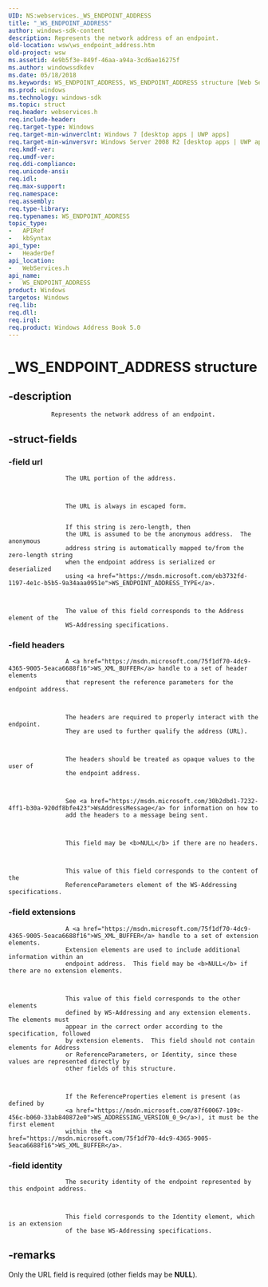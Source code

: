 ```yaml
---
UID: NS:webservices._WS_ENDPOINT_ADDRESS
title: "_WS_ENDPOINT_ADDRESS"
author: windows-sdk-content
description: Represents the network address of an endpoint.
old-location: wsw\ws_endpoint_address.htm
old-project: wsw
ms.assetid: 4e9b5f3e-849f-46aa-a94a-3cd6ae16275f
ms.author: windowssdkdev
ms.date: 05/18/2018
ms.keywords: WS_ENDPOINT_ADDRESS, WS_ENDPOINT_ADDRESS structure [Web Services for Windows], _WS_ENDPOINT_ADDRESS, webservices/WS_ENDPOINT_ADDRESS, wsw.ws_endpoint_address
ms.prod: windows
ms.technology: windows-sdk
ms.topic: struct
req.header: webservices.h
req.include-header: 
req.target-type: Windows
req.target-min-winverclnt: Windows 7 [desktop apps | UWP apps]
req.target-min-winversvr: Windows Server 2008 R2 [desktop apps | UWP apps]
req.kmdf-ver: 
req.umdf-ver: 
req.ddi-compliance: 
req.unicode-ansi: 
req.idl: 
req.max-support: 
req.namespace: 
req.assembly: 
req.type-library: 
req.typenames: WS_ENDPOINT_ADDRESS
topic_type:
-	APIRef
-	kbSyntax
api_type:
-	HeaderDef
api_location:
-	WebServices.h
api_name:
-	WS_ENDPOINT_ADDRESS
product: Windows
targetos: Windows
req.lib: 
req.dll: 
req.irql: 
req.product: Windows Address Book 5.0
---
```


# _WS_ENDPOINT_ADDRESS structure


## -description



                Represents the network address of an endpoint.
            


## -struct-fields




### -field url


                    The URL portion of the address.  
                


                    The URL is always in escaped form.  


                    If this string is zero-length, then
                    the URL is assumed to be the anonymous address.  The anonymous
                    address string is automatically mapped to/from the zero-length string
                    when the endpoint address is serialized or deserialized
                    using <a href="https://msdn.microsoft.com/eb3732fd-1197-4e1c-b5b5-9a34aaa0951e">WS_ENDPOINT_ADDRESS_TYPE</a>.
                


                    The value of this field corresponds to the Address element of the 
                    WS-Addressing specifications.
                


### -field headers


                    A <a href="https://msdn.microsoft.com/75f1df70-4dc9-4365-9005-5eaca6688f16">WS_XML_BUFFER</a> handle to a set of header elements
                    that represent the reference parameters for the endpoint address.
                


                    The headers are required to properly interact with the endpoint.
                    They are used to further qualify the address (URL).
                


                    The headers should be treated as opaque values to the user of
                    the endpoint address.
                


                    See <a href="https://msdn.microsoft.com/30b2dbd1-7232-4ff1-b30a-920df8bfe423">WsAddressMessage</a> for information on how to 
                    add the headers to a message being sent.
                


                    This field may be <b>NULL</b> if there are no headers.
                


                    This value of this field corresponds to the content of the 
                    ReferenceParameters element of the WS-Addressing specifications.
                


### -field extensions


                    A <a href="https://msdn.microsoft.com/75f1df70-4dc9-4365-9005-5eaca6688f16">WS_XML_BUFFER</a> handle to a set of extension elements.
                    Extension elements are used to include additional information within an
                    endpoint address.  This field may be <b>NULL</b> if there are no extension elements.
                


                    This value of this field corresponds to the other elements
                    defined by WS-Addressing and any extension elements.  The elements must 
                    appear in the correct order according to the specification, followed
                    by extension elements.  This field should not contain elements for Address 
                    or ReferenceParameters, or Identity, since these values are represented directly by 
                    other fields of this structure.
                


                    If the ReferenceProperties element is present (as defined by
                    <a href="https://msdn.microsoft.com/87f60067-109c-456c-b060-33ab840872e0">WS_ADDRESSING_VERSION_0_9</a>), it must be the first element 
                    within the <a href="https://msdn.microsoft.com/75f1df70-4dc9-4365-9005-5eaca6688f16">WS_XML_BUFFER</a>.
                


### -field identity


                    The security identity of the endpoint represented by this endpoint address.
                


                    This field corresponds to the Identity element, which is an extension
                    of the base WS-Addressing specifications.
                


## -remarks



Only the URL field is required (other fields may be <b>NULL</b>).
            



